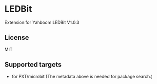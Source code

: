 # LEDBit

Extension for Yahboom LEDBit V1.0.3

## License

MIT

## Supported targets

* for PXT/microbit
(The metadata above is needed for package search.)
